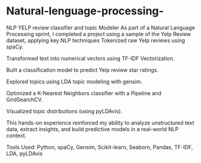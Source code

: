 # Natural-lenguage-processing-
NLP YELP review classifier and topic Modeler As part of a Natural Language Processing sprint, I completed a project using a sample of the Yelp Review dataset, applying key NLP techniques
Tokenized raw Yelp reviews using spaCy.

Transformed text into numerical vectors using TF-IDF Vectorization.

Built a classification model to predict Yelp review star ratings.

Explored topics using LDA topic modeling with gensim.

Optimized a K-Nearest Neighbors classifier with a Pipeline and GridSearchCV.

Visualized topic distributions (using pyLDAvis).

This hands-on experience reinforced my ability to analyze unstructured text data, extract insights, and build predictive models in a real-world NLP context.

Tools Used: Python, spaCy, Gensim, Scikit-learn, Seaborn, Pandas, TF-IDF, LDA, pyLDAvis
